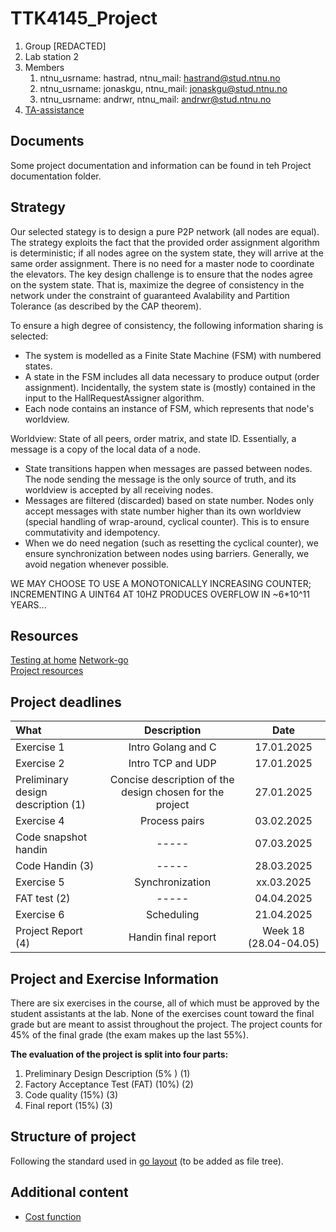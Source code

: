 # TTK4145_Project

1. Group [REDACTED]
2. Lab station 2
3. Members
    1. ntnu_usrname: hastrad,  ntnu_mail: hastrand@stud.ntnu.no
    2. ntnu_usrname: jonaskgu, ntnu_mail: jonaskgu@stud.ntnu.no
    3. ntnu_usrname: andrwr,   ntnu_mail: andrwr@stud.ntnu.no
4. [TA-assistance](https://forms.office.com/pages/responsepage.aspx?id=cgahCS-CZ0SluluzdZZ8BTRdfsi9Ri5Enu0trVtR9BxUQzJINzVHVTBWMk1BWjBOWjgyRUJSSDVEMC4u&route=shorturl)

## Documents
Some project documentation and information can be found in teh Project documentation folder.

## Strategy

Our selected stategy is to design a pure P2P network (all nodes are equal).
The strategy exploits the fact that the provided order assignment algorithm is deterministic; if all nodes agree on the system state, they will arrive at the same order assignment. There is no need for a master node to coordinate the elevators.
The key design challenge is to ensure that the nodes agree on the system state. That is, maximize the degree of consistency in the network under the constraint of guaranteed Avalability and Partition Tolerance (as described by the CAP theorem).

To ensure a high degree of consistency, the following information sharing is selected:

- The system is modelled as a Finite State Machine (FSM) with numbered states.
- A state in the FSM includes all data necessary to produce output (order assignment). Incidentally, the system state is (mostly) contained in the input to the HallRequestAssigner algorithm.
- Each node contains an instance of FSM, which represents that node's worldview.

Worldview: State of all peers, order matrix, and state ID. Essentially, a message is a copy of the local data of a node.

- State transitions happen when messages are passed between nodes. The node sending the message is the only source of truth, and its worldview is accepted by all receiving nodes.
- Messages are filtered (discarded) based on state number. Nodes only accept messages with state number higher than its own worldview (special handling of wrap-around, cyclical counter). This is to ensure commutativity and idempotency.
- When we do need negation (such as resetting the cyclical counter), we ensure synchronization between nodes using barriers. Generally, we avoid negation whenever possible.

WE MAY CHOOSE TO USE A MONOTONICALLY INCREASING COUNTER; INCREMENTING A UINT64 AT 10HZ PRODUCES OVERFLOW IN ~6*10^11 YEARS...

## Resources  

[Testing at home](https://github.com/TTK4145/Project/blob/140c9d37b9b30d9daf76ce7b543396791eac4c3d/testing_from_home.md)
[Network-go](https://github.com/TTK4145/Network-go)  
[Project resources](https://github.com/TTK4145/Project-resources/tree/master)  


## Project deadlines

| What                                | Description                                              | Date                 |
| :---                                |    :----:                                                |         :---:        |  
| Exercise 1                          | Intro Golang and C                                       | 17.01.2025           |
| Exercise 2                          | Intro TCP and UDP                                        | 17.01.2025           |
| Preliminary design description (1)  | Concise description of the design chosen for the project | 27.01.2025           |
| Exercise 4                          | Process pairs                                            | 03.02.2025           |
| Code snapshot handin                |  -----                                                   | 07.03.2025           |
| Code Handin                    (3)  |  -----                                                   | 28.03.2025           |
| Exercise 5                          | Synchronization                                          | xx.03.2025           |
| FAT test                       (2)  |  -----                                                   | 04.04.2025           |
| Exercise 6                          | Scheduling                                               | 21.04.2025           |
| Project Report                 (4)  | Handin final report                                      | Week 18 (28.04-04.05) |



## Project and Exercise Information
There are six exercises in the course, all of which must be approved by the student assistants at the lab. None of the exercises count toward the final grade but are meant to assist throughout the project. The project counts for 45% of the final grade (the exam makes up the last 55%).

**The evaluation of the project is split into four parts:**

1. Preliminary Design Description (5% ) (1)
2. Factory Acceptance Test (FAT)  (10%) (2)
3. Code quality                   (15%) (3)                
4. Final report                   (15%) (3)  

## Structure of project
Following the standard used in [go layout](https://go.dev/doc/modules/layout) (to be added as file tree).

## Additional content
- [Cost function](https://github.com/TTK4145/Project-resources/tree/master/cost_fns)
